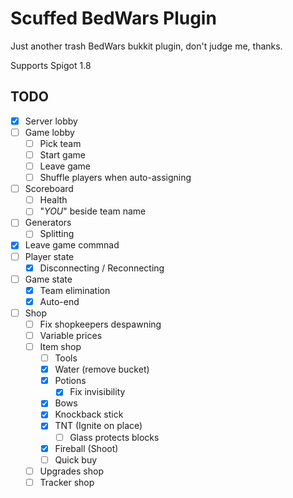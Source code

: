 # Scuffed BedWars Plugin

Just another trash BedWars bukkit plugin, don't judge me, thanks.

Supports Spigot 1.8

## TODO

- [x] Server lobby
- [ ] Game lobby
    - [ ] Pick team
    - [ ] Start game
    - [ ] Leave game
    - [ ] Shuffle players when auto-assigning
- [ ] Scoreboard
  - [ ] Health
  - [ ] "*YOU*" beside team name
- [ ] Generators
  - [ ] Splitting
- [x] Leave game commnad
- [ ] Player state
  - [x] Disconnecting / Reconnecting
- [ ] Game state
  - [x] Team elimination
  - [x] Auto-end
- [ ] Shop
  - [ ] Fix shopkeepers despawning
  - [ ] Variable prices
  - [ ] Item shop
    - [ ] Tools
    - [x] Water (remove bucket)
    - [x] Potions
      - [x] Fix invisibility
    - [x] Bows
    - [x] Knockback stick
    - [x] TNT (Ignite on place)
      - [ ] Glass protects blocks
    - [x] Fireball (Shoot)
    - [ ] Quick buy
  - [ ] Upgrades shop
  - [ ] Tracker shop
